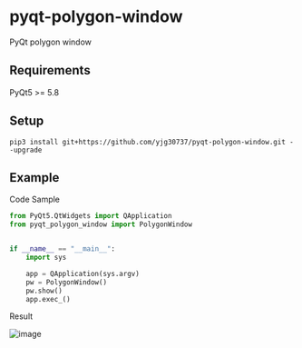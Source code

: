 # pyqt-polygon-window
PyQt polygon window

## Requirements
PyQt5 >= 5.8

## Setup
```pip3 install git+https://github.com/yjg30737/pyqt-polygon-window.git --upgrade```

## Example
Code Sample
```python
from PyQt5.QtWidgets import QApplication
from pyqt_polygon_window import PolygonWindow


if __name__ == "__main__":
    import sys

    app = QApplication(sys.argv)
    pw = PolygonWindow()
    pw.show()
    app.exec_()
```

Result

![image](https://user-images.githubusercontent.com/55078043/149039804-c080d8fc-379e-4ba5-87c2-c64d53308f99.png)


